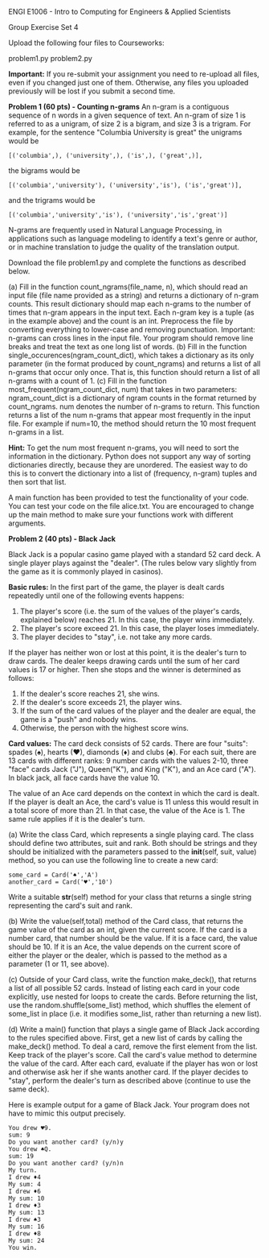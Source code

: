 ENGI E1006 - Intro to Computing for Engineers & Applied Scientists

Group Exercise Set 4

Upload the following four files to Courseworks:

problem1.py
problem2.py

**Important:** If you re-submit your assignment you need to re-upload all files, even if you changed just one of them. Otherwise, any files you uploaded previously will be lost if you submit a second time. 

**Problem 1 (60 pts) - Counting n-grams**
An n-gram is a contiguous sequence of n words in a given sequence of text. An n-gram of size 1 is referred to as a unigram, of size 2 is a bigram, and size 3 is a trigram. For example, for the sentence "Columbia University is great" the unigrams would be

    [('columbia',), ('university',), ('is',), ('great',)], 

the bigrams would be 

    [('columbia','university'), ('university','is'), ('is','great')], 

and the trigrams would be 

    [('columbia','university','is'), ('university','is','great')]

N-grams are frequently used in Natural Language Processing, in applications such as language modeling to identify a text's genre or author, or in machine translation to judge the quality of the translation output. 

Download the file problem1.py and complete the functions as described below. 

(a) Fill in the function count_ngrams(file_name, n), which should read an input file (file name provided as a string) and returns a dictionary of n-gram counts. This result dictionary should map each n-grams to the number of times that n-gram appears in the input text. Each n-gram key is a tuple (as in the example above) and the count is an int.
Preprocess the file by converting everything to lower-case and removing punctuation. Important: n-grams can cross lines in the input file. Your program should remove line breaks and treat the text as one long list of words. 
(b) Fill in the function single_occurences(ngram_count_dict), which takes a dictionary as its only parameter (in the format produced by count_ngrams) and returns a list of all n-grams that occur only once.  That is, this function should return a list of all n-grams with a count of 1. 
(c) Fill in the function most_frequent(ngram_count_dict, num) that takes in two parameters:
ngram_count_dict is a dictionary of ngram counts in the format returned by count_ngrams. num denotes the number of n-grams to return. This function returns a list of the num n-grams that appear most frequently in the input file.  For example if num=10, the method should return the 10 most frequent n-grams in a list. 

**Hint:** To get the num most frequent n-grams,  you will need to sort the information in the dictionary. Python does not support any way of sorting dictionaries directly, because they are unordered. The easiest way to do this is to convert the dictionary into a list of (frequency, n-gram) tuples and then sort that list.

A main function has been provided to test the functionality of your code. You can test your code on the file alice.txt. You are encouraged to change up the main method to make sure your functions work with different arguments. 

**Problem 2 (40 pts) - Black Jack**

Black Jack is a popular casino game played with a standard 52 card deck. A single player plays against the "dealer". (The rules below vary slightly from the game as it is commonly played in casinos).

**Basic rules:** In the first part of the game, the player is dealt cards repeatedly until one of the following events happens: 

 1. The player's score (i.e. the sum of the values of the player's cards, explained below) reaches 21. In this case, the player wins immediately.
 2. The player's score exceed 21. In this case, the player loses immediately. 
 3. The player decides to "stay", i.e. not take any more cards. 

If the player has neither won or lost at this point, it is the dealer's turn to draw cards. The dealer keeps drawing cards until the sum of her card values is 17 or higher. Then she stops and the winner is determined as follows: 

 1. If the dealer's score reaches 21, she wins.
 2. If the dealer's score exceeds 21, the player wins.
 3. If the sum of the card values of the player and the dealer are equal, the game is a "push" and nobody wins. 
 4. Otherwise, the person with the highest score wins. 

**Card values:** The card deck consists of 52 cards. There are four "suits": spades (♠), hearts (♥), diamonds (♦) and clubs (♣). For each suit, there are 13 cards with different ranks: 9 number cards with the values 2-10, three "face" cards Jack ("J"), Queen("K"), and King ("K"), and an Ace card ("A"). In black jack, all face cards have the value 10. 

The value of an Ace card depends on the context in which the card is dealt. If the player is dealt an Ace, the card's value is 11 unless this would result in a total score of more than 21. In that case, the value of the Ace is 1. The same rule applies if it is the dealer's turn. 

(a) Write the class Card, which represents a single playing card. The class should define two attributes, suit and rank. Both should be strings and they should be initialized with the parameters passed to the __init__(self, suit, value) method, so you can use the following line to create a new card: 

    some_card = Card('♠','A')
    another_card = Card('♥','10')

Write a suitable __str__(self) method for your class that returns a single string representing the card's suit and rank.

(b) Write the value(self,total) method of the Card class, that returns the game value of the card as an int, given the current score. If the card is a number card, that number should be the value. If it is a face card, the value should be 10. If it is an Ace, the value depends on the current score of either the player or the dealer, which is passed to the method as a parameter (1 or 11, see above).

(c) Outside of your Card class, write the function make_deck(), that returns a list of all possible 52 cards. Instead of listing each card in your code explicitly, use nested for loops to create the cards. Before returning the list, use the random.shuffle(some_list) method, which shuffles the element of some_list in place (i.e. it modifies some_list, rather than returning a new list).

(d) Write a main() function that plays a single game of Black Jack according to the rules specified above. First, get a new list of cards by calling the make_deck() method. To deal a card, remove the first element from the list. Keep track of the player's score. Call the card's value method to determine the value of the card. After each card, evaluate if the player has won or lost and otherwise ask her if she wants another card. If the player decides to "stay", perform the dealer's turn as described above (continue to use the same deck). 

Here is example output for a game of Black Jack. Your program does not have to mimic this output precisely. 

    You drew ♥9.
    sum: 9
    Do you want another card? (y/n)y
    You drew ♠Q.
    sum: 19
    Do you want another card? (y/n)n
    My turn.
    I drew ♦4
    My sum: 4
    I drew ♦6
    My sum: 10
    I drew ♦3
    My sum: 13
    I drew ♠3
    My sum: 16
    I drew ♦8
    My sum: 24
    You win.
